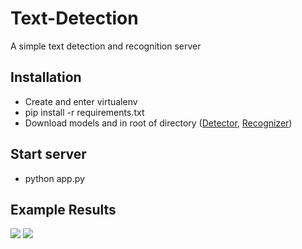 # Text-Detection

A simple text detection and recognition server

## Installation 
- Create and enter virtualenv
- pip install -r requirements.txt
- Download models and in root of directory ([Detector](https://drive.google.com/open?id=0B3APw5BZJ67ETHNPaU9xUkVoV0U),  [Recognizer](https://www.dropbox.com/sh/y4eaunamardibnd/AAB4h8NkakASDoc6Ek4knEGIa?dl=0))

## Start server
- python app.py

## Example Results
![](https://i.imgur.com/S4S6MM1.png)
![](https://i.imgur.com/fyd3j5M.png)
